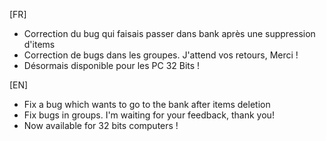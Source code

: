 [FR]

- Correction du bug qui faisais passer dans bank après une suppression d'items
- Correction de bugs dans les groupes. J'attend vos retours, Merci !
- Désormais disponible pour les PC 32 Bits !

[EN]

- Fix a bug which wants to go to the bank after items deletion
- Fix bugs in groups. I'm waiting for your feedback, thank you!
- Now available for 32 bits computers !
